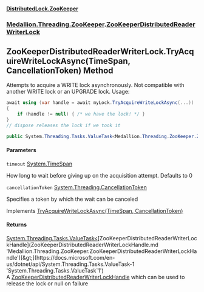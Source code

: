 #### [DistributedLock.ZooKeeper](README.md 'README')
### [Medallion.Threading.ZooKeeper](Medallion.Threading.ZooKeeper.md 'Medallion.Threading.ZooKeeper').[ZooKeeperDistributedReaderWriterLock](ZooKeeperDistributedReaderWriterLock.md 'Medallion.Threading.ZooKeeper.ZooKeeperDistributedReaderWriterLock')

## ZooKeeperDistributedReaderWriterLock.TryAcquireWriteLockAsync(TimeSpan, CancellationToken) Method

Attempts to acquire a WRITE lock asynchronously. Not compatible with another WRITE lock or an UPGRADE lock. Usage:   
  
```csharp  
await using (var handle = await myLock.TryAcquireWriteLockAsync(...))  
{  
    if (handle != null) { /* we have the lock! */ }  
}  
// dispose releases the lock if we took it  
```

```csharp
public System.Threading.Tasks.ValueTask<Medallion.Threading.ZooKeeper.ZooKeeperDistributedReaderWriterLockHandle?> TryAcquireWriteLockAsync(System.TimeSpan timeout=default(System.TimeSpan), System.Threading.CancellationToken cancellationToken=default(System.Threading.CancellationToken));
```
#### Parameters

<a name='Medallion.Threading.ZooKeeper.ZooKeeperDistributedReaderWriterLock.TryAcquireWriteLockAsync(System.TimeSpan,System.Threading.CancellationToken).timeout'></a>

`timeout` [System.TimeSpan](https://docs.microsoft.com/en-us/dotnet/api/System.TimeSpan 'System.TimeSpan')

How long to wait before giving up on the acquisition attempt. Defaults to 0

<a name='Medallion.Threading.ZooKeeper.ZooKeeperDistributedReaderWriterLock.TryAcquireWriteLockAsync(System.TimeSpan,System.Threading.CancellationToken).cancellationToken'></a>

`cancellationToken` [System.Threading.CancellationToken](https://docs.microsoft.com/en-us/dotnet/api/System.Threading.CancellationToken 'System.Threading.CancellationToken')

Specifies a token by which the wait can be canceled

Implements [TryAcquireWriteLockAsync(TimeSpan, CancellationToken)](https://github.com/madelson/DistributedLock/tree/default-documentation/docs/api/DistributedLock.Core/IDistributedReaderWriterLock.TryAcquireWriteLockAsync.yhTsitSwERpacPdxWmUvww.md 'Medallion.Threading.IDistributedReaderWriterLock.TryAcquireWriteLockAsync(System.TimeSpan,System.Threading.CancellationToken)')

#### Returns
[System.Threading.Tasks.ValueTask&lt;](https://docs.microsoft.com/en-us/dotnet/api/System.Threading.Tasks.ValueTask-1 'System.Threading.Tasks.ValueTask`1')[ZooKeeperDistributedReaderWriterLockHandle](ZooKeeperDistributedReaderWriterLockHandle.md 'Medallion.Threading.ZooKeeper.ZooKeeperDistributedReaderWriterLockHandle')[&gt;](https://docs.microsoft.com/en-us/dotnet/api/System.Threading.Tasks.ValueTask-1 'System.Threading.Tasks.ValueTask`1')  
A [ZooKeeperDistributedReaderWriterLockHandle](ZooKeeperDistributedReaderWriterLockHandle.md 'Medallion.Threading.ZooKeeper.ZooKeeperDistributedReaderWriterLockHandle') which can be used to release the lock or null on failure